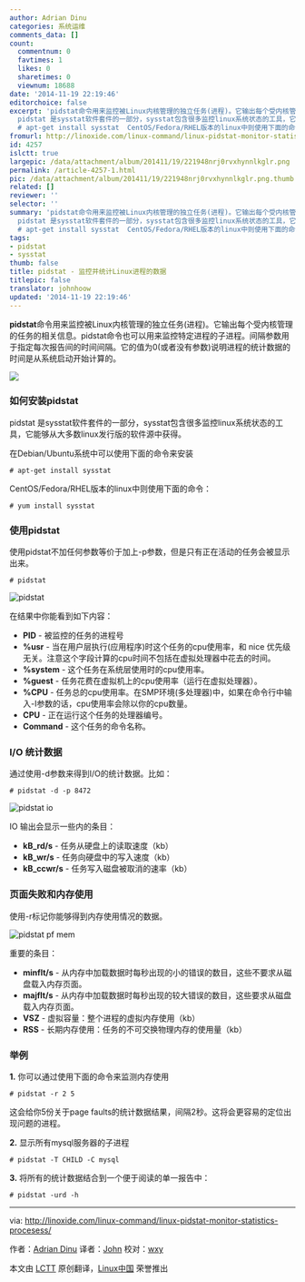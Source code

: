 ```yaml
---
author: Adrian Dinu
categories: 系统运维
comments_data: []
count:
  commentnum: 0
  favtimes: 1
  likes: 0
  sharetimes: 0
  viewnum: 18688
date: '2014-11-19 22:19:46'
editorchoice: false
excerpt: 'pidstat命令用来监控被Linux内核管理的独立任务(进程)。它输出每个受内核管理的任务的相关信息。pidstat命令也可以用来监控特定进程的子进程。间隔参数用于指定每次报告间的时间间隔。它的值为0(或者没有参数)说明进程的统计数据的时间是从系统启动开始计算的。  如何安装pidstat
  pidstat 是sysstat软件套件的一部分，sysstat包含很多监控linux系统状态的工具，它能够从大多数linux发行版的软件源中获得。 在Debian/Ubuntu系统中可以使用下面的命令来安装
  # apt-get install sysstat  CentOS/Fedora/RHEL版本的linux中则使用下面的命令：'
fromurl: http://linoxide.com/linux-command/linux-pidstat-monitor-statistics-procesess/
id: 4257
islctt: true
largepic: /data/attachment/album/201411/19/221948nrj0rvxhynnlkglr.png
permalink: /article-4257-1.html
pic: /data/attachment/album/201411/19/221948nrj0rvxhynnlkglr.png.thumb.jpg
related: []
reviewer: ''
selector: ''
summary: 'pidstat命令用来监控被Linux内核管理的独立任务(进程)。它输出每个受内核管理的任务的相关信息。pidstat命令也可以用来监控特定进程的子进程。间隔参数用于指定每次报告间的时间间隔。它的值为0(或者没有参数)说明进程的统计数据的时间是从系统启动开始计算的。  如何安装pidstat
  pidstat 是sysstat软件套件的一部分，sysstat包含很多监控linux系统状态的工具，它能够从大多数linux发行版的软件源中获得。 在Debian/Ubuntu系统中可以使用下面的命令来安装
  # apt-get install sysstat  CentOS/Fedora/RHEL版本的linux中则使用下面的命令：'
tags:
- pidstat
- sysstat
thumb: false
title: pidstat - 监控并统计Linux进程的数据
titlepic: false
translator: johnhoow
updated: '2014-11-19 22:19:46'
---
```


**pidstat**命令用来监控被Linux内核管理的独立任务(进程)。它输出每个受内核管理的任务的相关信息。pidstat命令也可以用来监控特定进程的子进程。间隔参数用于指定每次报告间的时间间隔。它的值为0(或者没有参数)说明进程的统计数据的时间是从系统启动开始计算的。


![](/data/attachment/album/201411/19/221948nrj0rvxhynnlkglr.png)


### 如何安装pidstat


pidstat 是sysstat软件套件的一部分，sysstat包含很多监控linux系统状态的工具，它能够从大多数linux发行版的软件源中获得。


在Debian/Ubuntu系统中可以使用下面的命令来安装



```
# apt-get install sysstat

```

CentOS/Fedora/RHEL版本的linux中则使用下面的命令：



```
# yum install sysstat

```

### 使用pidstat


使用pidstat不加任何参数等价于加上-p参数，但是只有正在活动的任务会被显示出来。



```
# pidstat

```

![pidstat](/data/attachment/album/201411/19/221951q8vfzf888fvgjfva.jpg)


在结果中你能看到如下内容：


* **PID** - 被监控的任务的进程号
* **%usr** - 当在用户层执行(应用程序)时这个任务的cpu使用率，和 nice 优先级无关。注意这个字段计算的cpu时间不包括在虚拟处理器中花去的时间。
* **%system** - 这个任务在系统层使用时的cpu使用率。
* **%guest** - 任务花费在虚拟机上的cpu使用率（运行在虚拟处理器）。
* **%CPU** - 任务总的cpu使用率。在SMP环境(多处理器)中，如果在命令行中输入-I参数的话，cpu使用率会除以你的cpu数量。
* **CPU** - 正在运行这个任务的处理器编号。
* **Command** - 这个任务的命令名称。


### I/O 统计数据


通过使用-d参数来得到I/O的统计数据。比如：



```
# pidstat -d -p 8472

```

![pidstat io](/data/attachment/album/201411/19/221953crjjjqeqwini6qw9.jpg)


IO 输出会显示一些内的条目：


* **kB\_rd/s** - 任务从硬盘上的读取速度（kb）
* **kB\_wr/s** - 任务向硬盘中的写入速度（kb）
* **kB\_ccwr/s** - 任务写入磁盘被取消的速率（kb）


### 页面失败和内存使用


使用-r标记你能够得到内存使用情况的数据。


![pidstat pf mem](/data/attachment/album/201411/19/221954s3jp4ff44jp4dj4f.jpg)


重要的条目：


* **minflt/s** - 从内存中加载数据时每秒出现的小的错误的数目，这些不要求从磁盘载入内存页面。
* **majflt/s** - 从内存中加载数据时每秒出现的较大错误的数目，这些要求从磁盘载入内存页面。
* **VSZ** - 虚拟容量：整个进程的虚拟内存使用（kb）
* **RSS** - 长期内存使用：任务的不可交换物理内存的使用量（kb）


### 举例


**1.** 你可以通过使用下面的命令来监测内存使用



```
# pidstat -r 2 5

```

这会给你5份关于page faults的统计数据结果，间隔2秒。这将会更容易的定位出现问题的进程。


**2.** 显示所有mysql服务器的子进程



```
# pidstat -T CHILD -C mysql

```

**3.** 将所有的统计数据结合到一个便于阅读的单一报告中：



```
# pidstat -urd -h

```



---


via: <http://linoxide.com/linux-command/linux-pidstat-monitor-statistics-procesess/>


作者：[Adrian Dinu](http://linoxide.com/author/adriand/) 译者：[John](https://github.com/johnhoow) 校对：[wxy](https://github.com/wxy)


本文由 [LCTT](https://github.com/LCTT/TranslateProject) 原创翻译，[Linux中国](http://linux.cn/) 荣誉推出